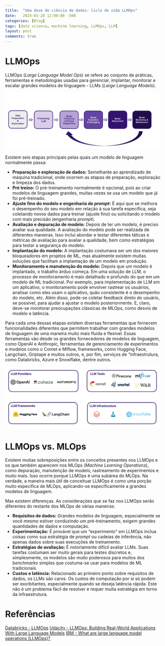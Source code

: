 ```yaml
---
title:  "Uma dose de ciência de dados: Ciclo de vida LLMOps"
date:   2024-03-28 12:00:00 -500
categories: [Blog]
tags: [data science, machine learning, LLMOps, LLM]
layout: post
comments: true
---
```


# LLMOps

LLMOps (*Large Language Model Ops*) se refere ao conjunto de práticas, ferramentas e metodologias usadas para gerenciar, implantar, monitorar e escalar grandes modelos de linguagem - LLMs (*Large Language Models*).  

![png](https://github.com/gallileugenesis/gallileugenesis.github.io/blob/main/post-img/2024-03-28-one-dose-of-data-science/LLMOps_lifecycle.png?raw=true)

Existem seis etapas principais pelas quais um modelo de linguagem normalmente passa:

- **Preparação e exploração de dados:** Semelhante ao aprendizado de máquina tradicional, onde ocorrem as etapas de preparação, exploração e limpeza dos dados.
- **Pré treino:** O pré-treinamento normalmente é opcional, pois ao criar modelos de linguagem grandes, muitas vezes se usa um modelo que já foi pré-treinado.
- **Ajuste fino do modelo e engenharia de *prompt*:** É aqui que se melhora o desempenho do seu modelo em relação à sua tarefa específica, seja coletando novos dados para treinar (ajuste fino) ou solicitando o modelo com mais precisão (engenharia *prompt*).
- **Avaliação e depuração de modelo:** Depois de ter um modelo, é preciso avaliar sua qualidade. A avaliação do modelo pode ser realizada de diferentes maneiras. Isso inclui abordar e testar diferentes táticas e métricas de avaliação para avaliar a qualidade, bem como estratégias para testar a segurança do modelo.
- **Implantação do modelo:** A implantação costumava ser um dos maiores bloqueadores em projetos de ML, mas atualmente existem muitas soluções que facilitam a implantação de um modelo em produção.
- **Monitoramento e manutenção do modelo:** Depois que um modelo é implantado, o trabalho árduo começa. Em uma solução de LLM, o processo de monitoramento é mais detalhado e profundo do que em um modelo de ML tradicional. Por exemplo, para implementação de LLM em um aplicativo, o monitoramento pode envolver rastrear os usuários, analisar como eles usam o aplicativo, quão consistente é o desempenho do modelo, etc. Além disso, pode-se coletar feedback direto do usuário, se possível, para ajudar a ajustar o modelo posteriormente. E, claro, deve-se monitorar preocupações clássicas de MLOps, como desvio de modelo e latência.

Para cada uma dessas etapas existem diversas ferramentas que fornecem funcionalidades diferentes que permitem trabalhar com grandes modelos de linguagem de uma maneira muito mais fluida e flexivel. Essas ferramentas vão desde os grandes fornecedores de modelos de linguagem, como OpenAI e Anthropic,  ferramentas de gerenciamento de experimentos e modelos como o Comet e Mlflow, frameworks, como Hugging Face, Langchain, Griptape e muitos outros, e, por fim, serviços de “infraestrutura, como Databricks, Azure e Snowflake, dentre outros.

![png](https://github.com/gallileugenesis/gallileugenesis.github.io/blob/main/post-img/2024-03-28-one-dose-of-data-science/LLMOps_tools.jpeg?raw=true)


# LLMOps vs. MLOps

Existem muitas sobreposições entre os conceitos presentes nos LLMOps e os que também aparecem nos MLOps (*Machine Learning Operations*), como depuração, manutenção de modelo, rastreamento de experimentos e muito mais. Isso ocorre porque LLMOps é uma subárea do MLOps. Na verdade, a maneira mais útil de conceituar LLMOps é como uma porção muito específica de MLOps, aplicando-se especificamente a grandes modelos de linguagem.

Mas existem diferenças. As considerações que se faz nos LLMOps serão diferentes do restante dos MLOps de várias maneiras:

- **Requisitos de dados:** Grandes modelos de linguagem, especialmente se você mesmo estiver conduzindo um pré-treinamento, exigem grandes quantidades de dados e computação.
- **Experimentação:** É provável que um “experimento” em LLMOps inclua coisas como sua estratégia de *prompt* ou cadeias de inferência, não apenas dados sobre suas execuções de treinamento.
- **Estratégias de avaliação:** É notoriamente difícil avaliar LLMs. Suas tarefas costumam ser muito gerais para testes discretos e, simplesmente, os modelos são muito poderosos para muitos dos *benchmarks* simples que costuma-se usar para modelos de ML tradicionais.
- **Custos e latência:** Relacionado ao primeiro ponto sobre requisitos de dados, os LLMs são caros. Os custos de computação por si só podem ser exorbitantes, especialmente quando se deseja latência rápida. Este não é um problema fácil de resolver e requer muita estratégia em torno da infraestrutura.

# Referências

[Databricks - LLMOps](https://www.databricks.com/glossary/llmops)
[Udacity - LLMOps: Building Real-World Applications With Large Language Models](https://learn.udacity.com/paid-courses/cd13455)
[IBM - What are large language model operations (LLMOps)?](https://www.ibm.com/topics/llmops)